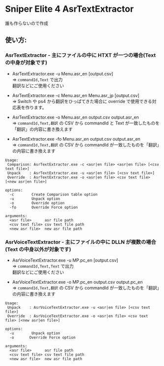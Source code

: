 # Sniper Elite 4 AsrTextExtractor
誰も作らないので作成　　

## 使い方:　　
### AsrTextExtractor - 主にファイルの中に HTXT が一つの場合(Text の中身が対象です)
* AsrTextExtractor.exe -u Menu.asr_en [output.csv]  
 => `commandId,Text` で出力  
翻訳などにご使用ください

* AsrTextExtractor.exe -c Menu.asr_en Menu.asr_jp [output.csv]  
 => Switch や ps4 から翻訳をひっぱてきた場合に override で使用できる対応表を作ります。
 
* AsrTextExtractor.exe -o Menu.asr_en output.csv output.asr_en  
 => `commandId,Text,翻訳` の CSV から commandId と Text が一致したものを「翻訳」の内容に書き換えます
 
* AsrTextExtractor.exe -fo Menu.asr_en output.csv output.asr_en  
 => `commandId,Text,翻訳` の CSV から commandId が一致したものを「翻訳」の内容に書き換えます

```
Usage:
 Comparison: AsrTextExtractor.exe -c <asr|en file> <asr|en file> [<csv text file>]
 Unpack    : AsrTextExtractor.exe -u <asr|en file> [<csv text file>]
 Override  : AsrTextExtractor.exe -o <asr|en file> <csv text file> [<new asr|en file>]

options:
  -c        Create Comparison table option
  -u        Unpack option
  -o        Override option
  -fo       Override Force option

arguments:
  <asr file>      asr file path
  <csv text file> csv text file path
  <new asr file>  new asr file path
 ```
### AsrVoiceTextExtractor - 主にファイルの中に DLLN が複数の場合(Text の中身以外が対象です)
* AsrVoiceTextExtractor.exe -u MP.pc_en [output.csv]  
 => `commandId,Text,Text` で出力  
翻訳などにご使用ください

* AsrVoiceTextExtractor.exe -o MP.pc_en output.csv output.pc_en  
 => `commandId,Text,翻訳` の CSV から commandId が一致したものを「翻訳」の内容に書き換えます

```
Usage:
 Unpack    : AsrVoiceTextExtractor.exe -u <asr|en file> [<csv text file>]
 Override  : AsrVoiceTextExtractor.exe -o <asr|en file> <csv text file> [<new asr|en file>]

options:
  -u        Unpack option
  -o       Override Force option

arguments:
  <asr file>      asr file path
  <csv text file> csv text file path
  <new asr file>  new asr file path
 ```
